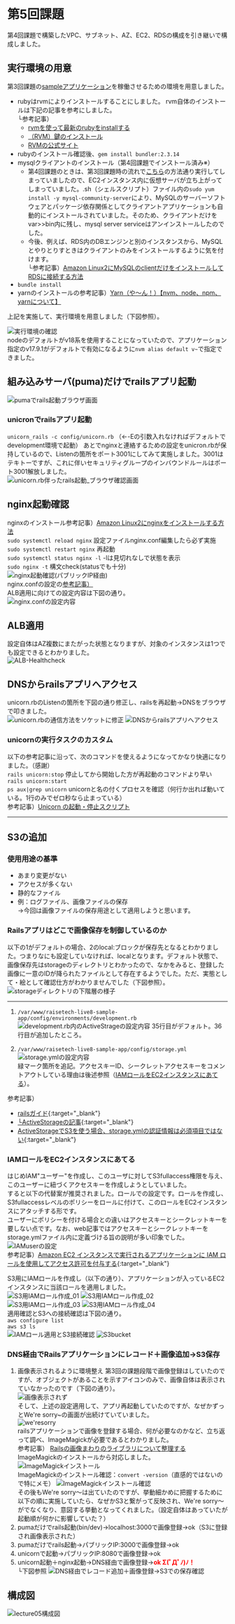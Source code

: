 # 第5回課題
第4回課題で構築したVPC、サブネット、AZ、EC2、RDSの構成を引き継いで構成しました。
## 実行環境の用意
第3回課題の[sampleアプリケーション](https://github.com/yuta-ushijima/raisetech-live8-sample-app)を稼働させるための環境を用意しました。  
* rubyはrvmによりインストールすることにしました。 rvm自体のインストールは下記の記事を参考にしました。  
  └参考記事）
  * [rvmを使って最新のrubyをinstallする](https://ishiis.net/2016/09/25/ruby-install/)
  * [（RVM）鍵のインストール](https://blog.proglus.jp/1735/)
  * [RVMの公式サイト](https://rvm.io/rvm/security)
* rubyのインストール確認後、`gem install bundler:2.3.14`
* mysqlクライアントのインストール（第4回課題でインストール済み※）
  * 第4回課題のときは、第3回課題時の流れで[こちら](https://github.com/MasatoshiMizumoto/raisetech_documents/blob/main/aws/docs/install_mysql_on_cloud9_amazon_linux_2.md)の方法通り実行してしまっていましたので、EC2インスタンス内に仮想サーバが立ち上がってしまっていました。.sh（シェルスクリプト）ファイル内の`sudo yum install -y mysql-community-server`により、MySQLのサーバーソフトウェアとパッケージ依存関係としてクライアントアプリケーションも自動的にインストールされていました。そのため、クライアントだけをvar>>bin内に残し、mysql server serviceはアンインストールしたのでした。
  * 今後、例えば、RDS内のDBエンジンと別のインスタンスから、MySQLとやりとりすときはクライアントのみをインストールするように気を付けます。  
└参考記事）[Amazon Linux2にMySQLのclientだけをインストールしてRDSに接続する方法](https://qiita.com/tamorieeeen/items/d9b2af588f1dfd43120d) 
* `bundle install`  
* yarnのインストールの参考記事）[Yarn（や～ん！）【nvm、node、npm、yarnについて】](https://www.maruzen-p.jp/news/31)  

上記を実施して、実行環境を用意しました（下図参照）。  

![実行環境の確認](image_05/0101_実行環境の確認.png)  
nodeのデフォルトがv18系を使用することになっていたので、アプリケーション指定のv17.9.1がデフォルトで有効になるように`nvm alias default v~`で指定できました。


## 組み込みサーバ(puma)だけでrailsアプリ起動
![pumaでrails起動ブラウザ画面](image_05/0102_pumaでrails起動ブラウザ画面.png)
### unicronでrailsアプリ起動
`unicorn_rails -c config/unicorn.rb`  （←-Eの引数入れなければデフォルトでdevelopment環境で起動）
あとでnginxと連絡するための設定をunicron.rbが保持しているので、Listenの箇所をポート3001にしてみて実施しました。3001はテキトーですが、これに伴いセキュリティグループのインバウンドルールはポート3001解放しました。  
![unicorn.rb伴ったrails起動_ブラウザ確認画面](image_05/0104_unicorn.rb伴ったrails起動_ブラウザ確認画面.png)
## nginx起動確認
nginxのインストール参考記事）[Amazon Linux2にnginxをインストールする方法](https://qiita.com/tamorieeeen/items/07743216a3662cfca890)  
`sudo systemctl reload nginx`  設定ファイルnginx.conf編集したら必ず実施  
`sudo systemctl restart nginx`  再起動  
`sudo systemctl status nginx -l`  -lは見切れなしで状態を表示  
`sudo nginx -t`  構文check(statusでも十分)
![nginx起動確認(パブリックIP経由)](image_05/0104_nginx起動確認(パブリックIP経由).png)  
nginx.confの設定の[参考記事）](https://zenn.dev/noraworld/articles/deploy-rails-application-with-nginx-and-unicorn)  
ALB適用に向けての設定内容は下図の通り。  
![nginx.confの設定内容](image_05/nginx.confの設定内容.png)
## ALB適用
設定自体はAZ複数にまたがった状態となりますが、対象のインスタンスは1つでも設定できるとわかりました。  
![ALB-Healthcheck](image_05/0105_ALB-Healthcheck-TG_ok.png)
## DNSからrailsアプリへアクセス
unicorn.rbのListenの箇所を下図の通り修正し、railsを再起動→DNSをブラウザで叩きました。  
![unicorn.rbの通信方法をソケットに修正](image_05/unicorn.rbの通信方法をソケットに修正.png)
![DNSからrailsアプリへアクセス](image_05/ImageMagickインストール前(画像表示されず).png)
### unicornの実行タスクのカスタム
以下の参考記事に沿って、次のコマンドを使えるようになってかなり快適になりました。（感謝）  
`rails unicorn:stop`  停止してから開始した方が再起動のコマンドより早い  
`rails unicorn:start`  
`ps aux|grep unicorn`  unicornと名の付くプロセスを確認（何行か出れば動いている。1行のみでゼロ秒なら止まっている）  
参考記事）[Unicorn の起動・停止スクリプト](https://zenn.dev/noraworld/articles/deploy-rails-application-with-nginx-and-unicorn)  
***

## S3の追加
### 使用用途の基準
* あまり変更がない
* アクセスが多くない
* 静的なファイル
* 例：ログファイル、画像ファイルの保存  
→今回は画像ファイルの保存用途として適用しようと思います。


### Railsアプリはどこで画像保存を制御しているのか
以下の1がデフォルトの場合、2のlocal:ブロックが保存先となるとわかりました。つまりなにも設定していなければ、localとなります。デフォルト状態で、画像保存先はstorageのディレクトリとわかったので、なかをみると、登録した画像に一意のIDが降られたファイルとして存在するようでした。ただ、実態として・絵として確認仕方がわかりませんでした（下図参照）。  
![storageディレクトリの下階層の様子](image_05/app＞storageディレクトリの下階層の様子.png)  
***
1. `/var/www/raisetech-live8-sample-app/config/environments/development.rb`  
![development.rb内のActiveStrageの設定内容](image_05/development.rb内のActiveStrageの設定内容.png)
35行目がデフォルト。36行目が追加したところ。


2. `/var/www/raisetech-live8-sample-app/config/storage.yml`  
![storage.ymlの設定内容](image_05/storage.ymlの設定内容.png)  
緑マーク箇所を追記。アクセスキーID、シークレットアクセスキーをコメントアウトしている理由は後述参照（[IAMロールをEC2インスタンスにあてる](#iamロールをec2インスタンスにあてる)）。

参考記事）
* [railsガイド](https://railsguides.jp/){:target="_blank"}
* [└ActiveStorageの記事](https://railsguides.jp/active_storage_overview.html){:target="_blank"}
* [ActiveStorageでS3を使う場合、storage.ymlの認証情報は必須項目ではない](https://shinkufencer.hateblo.jp/entry/2018/07/27/080235){:target="_blank"}


### IAMロールをEC2インスタンスにあてる
はじめIAM"ユーザー"を作成し、このユーザに対してS3fullaccess権限を与え、このユーザーに紐づくアクセスキーを作成しようとしていました。  
すると以下の代替案が推奨されました。ロールでの設定です。ロールを作成し、S3fullaccessレベルのポリシーをロールに付けて、このロールをEC2インスタンスにアタッチする形です。  
ユーザーにポリシーを付ける場合との違いはアクセスキーとシークレットキーを要しない点です。なお、web記事ではアクセスキーとシークレットキーをstorage.ymlファイル内に定義づける旨の説明が多い印象でした。  
![IAMuserの設定](image_05/IAMuserにS3fullaccess与えてアクセスキー作成しようとした絵(ロールを推奨された).png)  
参考記事）[Amazon EC2 インスタンスで実行されるアプリケーションに IAM ロールを使用してアクセス許可を付与する](https://docs.aws.amazon.com/ja_jp/IAM/latest/UserGuide/id_roles_use_switch-role-ec2.html?icmpid=docs_iam_console){:target="_blank"}  
  
S3用にIAMロールを作成し（以下の通り）、アプリケーションが入っているEC2インスタンスに当該ロールを適用しました。  
![S3用IAMロール作成_01](image_05/S3用IAMロール作成/S3用IAMロール作成_01.png)
![S3用IAMロール作成_02](image_05/S3用IAMロール作成/S3用IAMロール作成_02.png)
![S3用IAMロール作成_03](image_05/S3用IAMロール作成/S3用IAMロール作成_03.png)
![S3用IAMロール作成_04](image_05/S3用IAMロール作成/S3用IAMロール作成_04.png)  
適用確認とS3への接続確認は下図の通り。  
`aws configure list`  
`aws s3 ls`  
![IAMロール適用とS3接続確認](image_05/IAMロール適用とS3接続確認.png)
![S3bucket](image_05/S3bucket.png)

### DNS経由でRailsアプリケーションにレコード＋画像追加→S3保存
1. 画像表示されるように環境整え
第3回の課題段階で画像登録はしていたのですが、オブジェクトがあることを示すアイコンのみで、画像自体は表示されていなかったのです（下図の通り）。  
![画像表示されず](image_05/ImageMagickインストール前(画像表示されず).png)  
そして、上述の設定適用して、アプリ再起動していたのですが、なぜかずっとWe're sorry~の画面が出続けていていました。  
![we'resorry](image_05/Wearesorry~.png)  
railsアプリケーションで画像を登録する場合、何が必要なのかなど、立ち返って調べ、ImageMagickが必要であるとわかりました。  
参考記事）
[Railsの画像まわりのライブラリについて整理する](https://qiita.com/fgem28/items/54c5ca70753f16ef420c)  
ImageMagickのインストールから対応しました。  
![ImageMagickインストール](image_05/ImageMagickインストール.png)  
ImageMagickのインストール確認：`convert -version`（直感的ではないので特にメモ）
![ImageMagickインストール確認](image_05/ImageMagickインストール確認.png)  
その後もWe're sorry～は出ていたのですが、挙動細かめに把握するために以下の順に実施していたら、なぜかS3と繋がって反映され、We're sorry～がでなくなり、意図する挙動となってくれました。（設定自体はあっていたが起動順が何かに影響していた？）  
2. pumaだけでrails起動(bin/dev)→localhost:3000で画像登録→ok（S3に登録され画像表示された）
3. pumaだけでrails起動→パブリックIP:3000で画像登録→ok
4. unicornで起動→パブリックIP:8080で画像登録→ok
5. unicorn起動＋nginx起動→DNS経由で画像登録→<span style="color: red; ">**ok Σ(ﾟДﾟﾉ)ﾉ！**</span>  
   └下図参照
   ![DNS経由でレコード追加＋画像登録→S3での保存確認](image_05/DNS経由でレコード追加＋画像登録→S3での保存確認.png)  


## 構成図
![lecture05構成図](image_05/RiaseTech-lecture05構成図.png)

